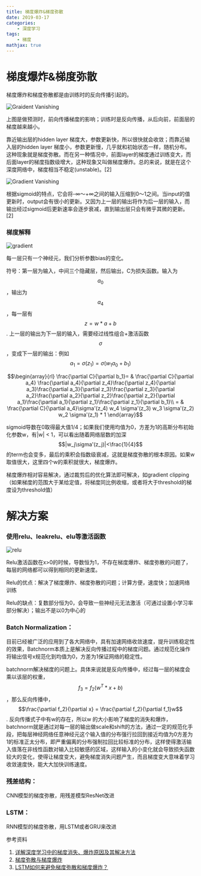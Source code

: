 ```yaml
---
title: 梯度爆炸&梯度弥散
date: 2019-03-17
categories:
    - 深度学习
tags:
    - 梯度
mathjax: true
---
```


# 梯度爆炸&梯度弥散

梯度爆炸和梯度弥散都是由训练时的反向传播引起的。

![Graident Vanishing](https://images2017.cnblogs.com/blog/1081032/201709/1081032-20170905102905460-307678090.png)

上图是做预测时，前向传播梯度的影响；训练时是反向传播，从后向前，前面层的梯度越来越小。

靠近输出层的hidden layer 梯度大，参数更新快，所以很快就会收敛；而靠近输入层的hidden layer 梯度小，参数更新慢，几乎就和初始状态一样，随机分布。这种现象就是梯度弥散。而在另一种情况中，前面layer的梯度通过训练变大，而后面layer的梯度指数级增大，这种现象又叫做梯度爆炸。总的来说，就是在这个深度网络中，梯度相当不稳定(unstable)。[2]




![Gradient Vanishing](https://images2017.cnblogs.com/blog/1081032/201709/1081032-20170905103102663-500891744.png)


根据sigmoid的特点，它会将-∞～+∞之间的输入压缩到0～1之间。当input的值更新时，output会有很小的更新。又因为上一层的输出将作为后一层的输入，而输出经过sigmoid后更新速率会逐步衰减，直到输出层只会有微乎其微的更新。[2]

### 梯度解释

![gradient](https://images2017.cnblogs.com/blog/1081032/201709/1081032-20170905103703554-551903486.png)

每一层只有一个神经元，我们分析参数bias的变化。

符号：第一层为输入，中间三个隐藏层，然后输出，C为损失函数。输入为$$a_0​$$，输出为$$a_4​$$，每一层有 $$z=w*a+b​$$. 上一层的输出为下一层的输入，需要经过线性组合+激活函数$$\sigma​$$，变成下一层的输出：例如$$a_1=\sigma(z_1)=\sigma(w_1a_0+b_1)​$$

$$\begin{array}{rl}
\frac{\partial C}{\partial b_1}= & \frac{\partial C}{\partial a_4} \frac{\partial a_4}{\partial z_4}\frac{\partial z_4}{\partial a_3}\frac{\partial a_3}{\partial z_3}\frac{\partial z_3}{\partial a_2}\frac{\partial a_2}{\partial z_2}\frac{\partial z_2}{\partial a_1}\frac{\partial a_1}{\partial z_1}\frac{\partial z_1}{\partial b_1}\\
= & \frac{\partial C}{\partial a_4}\sigma'(z_4) w_4 \sigma'(z_3) w_3 \sigma'(z_2) w_2 \sigma'(z_1) * 1
\end{array}​$$

sigmoid导数在0取得最大值1/4；如果我们使用均值为0，方差为1的高斯分布初始化参数w，有|w| < 1，可以看出随着网络层数的加深$$|w_j\sigma'(z_j)|<\frac{1}{4}$$的term也会变多，最后的乘积会指数级衰减，这就是梯度弥散的根本原因。如果w取值很大，这里四个w的乘积就很大，梯度爆炸。

梯度爆炸相对容易解决，通过裁剪后的优化算法即可解决，如gradient clipping（如果梯度的范围大于某给定值，将梯度同比例收缩，或者将大于threshold的梯度设为threshold值）





# 解决方案

### 使用relu、leakrelu、elu等激活函数

![relu](https://pic4.zhimg.com/80/v2-f52ca25ffd6829ee2dfd849c256119b3_hd.jpg)

Relu激活函数在x>0的时候，导数恒为1，不存在梯度爆炸、梯度弥散的问题了，每层的网络都可以得到相同的更新速度。

Relu的优点：解决了梯度爆炸、梯度弥散的问题；计算方便，速度快；加速网络训练

Relu的缺点：复数部分恒为0，会导致一些神经元无法激活（可通过设置小学习率部分解决）；输出不是以0为中心的

### Batch Normalization：

目前已经被广泛的应用到了各大网络中，具有加速网络收敛速度，提升训练稳定性的效果，Batchnorm本质上是解决反向传播过程中的梯度问题。通过规范化操作将输出信号x规范化到均值为0，方差为1保证网络的稳定性。

batchnorm解决梯度的问题上。具体来说就是反向传播中，经过每一层的梯度会乘以该层的权重，$$f_3 = f_2(w^T*x+b)$$，那么反向传播中，$$\frac{\partial f_2}{\partial x} = \frac{\partial f_2}{\partial f_1}w$$. 反向传播式子中有w的存在，所以w 的大小影响了梯度的消失和爆炸，batchnorm就是通过对每一层的输出做scale和shift的方法，通过一定的规范化手段，把每层神经网络任意神经元这个输入值的分布强行拉回到接近均值为0方差为1的标准正太分布，即严重偏离的分布强制拉回比较标准的分布，这样使得激活输入值落在非线性函数对输入比较敏感的区域，这样输入的小变化就会导致损失函数较大的变化，使得让梯度变大，避免梯度消失问题产生，而且梯度变大意味着学习收敛速度快，能大大加快训练速度。

### 残差结构：

CNN模型的梯度弥散，用残差模型ResNet改进 



### LSTM：

RNN模型的梯度弥散，用LSTM或者GRU来改进



参考资料

1. [详解深度学习中的梯度消失、爆炸原因及其解决方法](https://zhuanlan.zhihu.com/p/33006526)
2. [梯度弥散与梯度爆炸](https://www.cnblogs.com/yangmang/p/7477802.html)
3. [LSTM如何来避免梯度弥散和梯度爆炸？](https://www.zhihu.com/question/34878706)